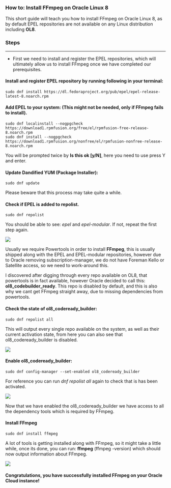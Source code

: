 ### How to: Install FFmpeg on Oracle Linux 8

This short guide will teach you how to install FFmpeg on Oracle Linux 8, as by default EPEL repositories are not available on any Linux distribution including **OL8**.

### Steps

---

- First we need to install and register the EPEL repositories, which will ultimately allow us to install FFmpeg once we have completed our prerequisites.

#### Install and register EPEL repository by running following in your terminal:

```
sudo dnf install https://dl.fedoraproject.org/pub/epel/epel-release-latest-8.noarch.rpm
```

#### Add EPEL to your system: (This might not be needed, only if FFmpeg fails to install).

```
sudo dnf localinstall --nogpgcheck https://download1.rpmfusion.org/free/el/rpmfusion-free-release-8.noarch.rpm
sudo dnf install --nogpgcheck https://download1.rpmfusion.org/nonfree/el/rpmfusion-nonfree-release-8.noarch.rpm
```

You will be prompted twice by **Is this ok [y/N]**, here you need to use press Y and enter.

#### Update Dandified YUM (Package Installer):

```
sudo dnf update
```

Please beware that this process may take quite a while.

#### Check if EPEL is added to repolist.

```
sudo dnf repolist
```

You should be able to see: _epel_ and _epel-modular_. If not, repeat the first step again.

![](https://github.com/ka0sdev/hotfixes/blob/Production/OracleCloud/resources/repolist-epel.png?raw=true)

Usually we require Powertools in order to install **FFmpeg**, this is usually shipped along with the EPEL and EPEL-modular repositories, however due to Oracle removing subscription-manager, we do not have Foreman Kello or Satellite access, so we need to work-around this.

I discovered after digging through every repo available on OL8, that powertools is in fact available, however Oracle decided to call this: **ol8_codebuilder_ready**. This repo is disabled by default, and this is also why we cant get FFmpeg straight away, due to missing dependencies from powertools.

#### Check the state of ol8_codeready_builder:

```
sudo dnf repolist all
```

This will output every single repo available on the system, as well as their current activation state, from here you can also see that ol8_codeready_builder is disabled.

![](https://github.com/ka0sdev/hotfixes/blob/Production/OracleCloud/resources/codeready-disabled.png?raw=true)

#### Enable ol8_codeready_builder:

```
sudo dnf config-manager --set-enabled ol8_codeready_builder
```

For reference you can run _dnf repolist all_ again to check that is has been activated.

![](https://github.com/ka0sdev/hotfixes/blob/Production/OracleCloud/resources/codeready-enabled.png?raw=true)

Now that we have enabled the ol8_codeready_builder we have access to all the dependency tools which is required by FFmpeg.

#### Install FFmpeg

```
sudo dnf install ffmpeg
```

A lot of tools is getting installed along with FFmpeg, so it might take a little while, once its done, you can run: **ffmpeg** (ffmpeg -version) which should now output information about FFmpeg.

![](https://github.com/ka0sdev/hotfixes/blob/Production/OracleCloud/resources/ffmpeg.png?raw=true)

#### Congratulations, you have successfully installed FFmpeg on your Oracle Cloud instance!
